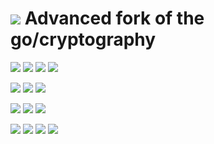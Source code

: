 # ![](https://fonts.gstatic.com/s/i/materialicons/bookmarks/v4/24px.svg) Advanced fork of the go/cryptography
[![](https://img.shields.io/github/v/release/codemodify/systemkit-cryptography?style=flat-square)](https://github.com/codemodify/systemkit-cryptography/releases/latest)
![](https://img.shields.io/github/languages/code-size/codemodify/systemkit-cryptography?style=flat-square)
![](https://img.shields.io/github/last-commit/codemodify/systemkit-cryptography?style=flat-square)
[![](https://img.shields.io/badge/license-0--license-brightgreen?style=flat-square)](https://github.com/codemodify/TheFreeLicense)

![](https://img.shields.io/github/workflow/status/codemodify/systemkit-cryptography/qa?style=flat-square)
![](https://img.shields.io/github/issues/codemodify/systemkit-cryptography?style=flat-square)
[![](https://goreportcard.com/badge/github.com/codemodify/systemkit-cryptography?style=flat-square)](https://goreportcard.com/report/github.com/codemodify/systemkit-cryptography)

[![](https://img.shields.io/badge/godoc-reference-brightgreen?style=flat-square)](https://godoc.org/github.com/codemodify/systemkit-cryptography)
![](https://img.shields.io/badge/PRs-welcome-brightgreen.svg?style=flat-square)
![](https://img.shields.io/gitter/room/codemodify/systemkit-cryptography?style=flat-square)

![](https://img.shields.io/github/contributors/codemodify/systemkit-cryptography?style=flat-square)
![](https://img.shields.io/github/stars/codemodify/systemkit-cryptography?style=flat-square)
![](https://img.shields.io/github/watchers/codemodify/systemkit-cryptography?style=flat-square)
![](https://img.shields.io/github/forks/codemodify/systemkit-cryptography?style=flat-square)

